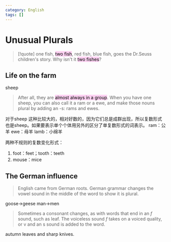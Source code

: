 ```yaml
---
category: English
tags: []
---
```


# Unusual Plurals
>[!quote] 
>one fish, <mark style="background: #FFB8EBA6;">two fish</mark>, red fish, blue fish, goes the Dr.Seuss children's story. Why isn't it <mark style="background: #FFB8EBA6;">two fishes</mark>?


## Life on the farm
sheep
>After all, they are <mark style="background: #FFB8EBA6;">almost always in a group</mark>. When you have one sheep, you can also call it a ram or a ewe, and make those nouns plural by adding an -s: rams and ewes.

对于sheep 这种比较大的，相对好数的，因为它们总是成群出现，所以复数形式也是sheep。如果要表示单个个体用另外的区分了单复数形式的词表示。
ram：公羊
ewe：母羊
lamb：小绵羊

两种不规则的复数变化形式：
1. foot：feet；tooth：teeth
2. mouse：mice

## The German influence
> English came from German roots. German grammar changes the vowel sound in the middle of the word to show it is plural.

goose->geese
man->men

> Sometimes a consonant changes, as with words that end in an *f* sound, such as leaf. The voiceless sound *f* takes on a voiced quality, or v and an s sound is added to the word.

autumn leaves and sharp knives.



